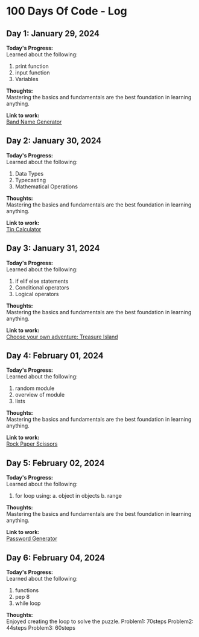 # 100 Days Of Code - Log

## Day 1: January 29, 2024

**Today's Progress:**  
Learned about the following:
1. print function
2. input function
3. Variables
  
**Thoughts:**  
Mastering the basics and fundamentals are the best foundation in learning anything.

**Link to work:**  
[Band Name Generator](https://replit.com/@lanlearn/band-name-generator-start)  



## Day 2: January 30, 2024

**Today's Progress:**  
Learned about the following:
1. Data Types
2. Typecasting
3. Mathematical Operations
  
**Thoughts:**  
Mastering the basics and fundamentals are the best foundation in learning anything.

**Link to work:**  
[Tip Calculator](https://replit.com/@lanlearn/tip-calculator-start)  



## Day 3: January 31, 2024

**Today's Progress:**  
Learned about the following:
1. if elif else statements
2. Conditional operators
3. Logical operators
  
**Thoughts:**  
Mastering the basics and fundamentals are the best foundation in learning anything.

**Link to work:**  
[Choose your own adventure: Treasure Island](https://replit.com/@lanlearn/treasure-island-start)


## Day 4: February 01, 2024

**Today's Progress:**  
Learned about the following:
1. random module
2. overview of module
3. lists
  
**Thoughts:**  
Mastering the basics and fundamentals are the best foundation in learning anything.

**Link to work:**  
[Rock Paper Scissors](https://replit.com/@lanlearn/rock-paper-scissors-start)



## Day 5: February 02, 2024

**Today's Progress:**  
Learned about the following:
1. for loop using:
  a. object in objects
  b. range
  
**Thoughts:**  
Mastering the basics and fundamentals are the best foundation in learning anything.

**Link to work:**  
[Password Generator](https://replit.com/@lanlearn/password-generator-start)



## Day 6: February 04, 2024

**Today's Progress:**  
Learned about the following:
1. functions
2. pep 8
3. while loop
  
**Thoughts:**  
Enjoyed creating the loop to solve the puzzle.
Problem1: 70steps
Problem2: 44steps
Problem3: 60steps
